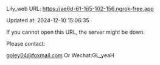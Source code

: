 Lily_web URL: https://ae6d-61-165-102-156.ngrok-free.app

Updated at: 2024-12-10 15:06:35

If you cannot open this URL, the server might be down.

Please contact: 

goley04@foxmail.com Or Wechat:GL_yeaH